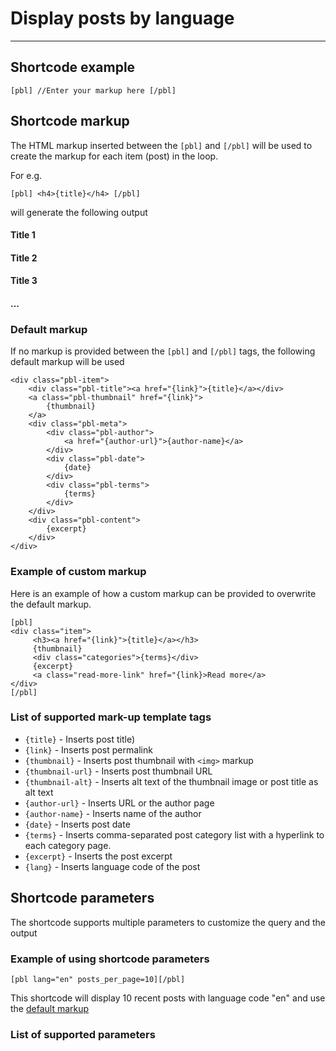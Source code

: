 # Display posts by language

---

## Shortcode example 

```
[pbl] //Enter your markup here [/pbl]
```

## Shortcode markup

The HTML markup inserted between the `[pbl]` and `[/pbl]` will be used to create the markup for each item (post) in the loop.

For e.g.

`[pbl] <h4>{title}</h4> [/pbl]`

will generate the following output

#### Title 1

#### Title 2

#### Title 3

#### …

### Default markup

If no markup is provided between the `[pbl]` and `[/pbl]` tags, the following default markup will be used

```
<div class="pbl-item">
    <div class="pbl-title"><a href="{link}">{title}</a></div>
    <a class="pbl-thumbnail" href="{link}">
        {thumbnail}
    </a>
    <div class="pbl-meta">
        <div class="pbl-author">
            <a href="{author-url}">{author-name}</a>
        </div>
        <div class="pbl-date">
            {date}
        </div>
        <div class="pbl-terms">
            {terms}
        </div>
    </div>
    <div class="pbl-content">
        {excerpt}
    </div>
</div>
```

### Example of custom markup

Here is an example of how a custom markup can be provided to overwrite the default markup.

```
[pbl]
<div class="item">
     <h3><a href="{link}">{title}</a></h3>
     {thumbnail}
     <div class="categories">{terms}</div>
     {excerpt}
     <a class="read-more-link" href="{link}>Read more</a>
</div>
[/pbl]
```

### **List of supported mark-up template tags**

- `{title}` \- Inserts post title)
- `{link}` \- Inserts post permalink
- `{thumbnail}` \- Inserts post thumbnail with `<img>` markup
- `{thumbnail-url}` \- Inserts post thumbnail URL
- `{thumbnail-alt}` \- Inserts alt text of the thumbnail image or post title as alt text
- `{author-url}` \- Inserts URL or the author page
- `{author-name}` \- Inserts name of the author
- `{date}` \- Inserts post date
- `{terms}` \- Inserts comma-separated post category list with a hyperlink to each category page.
- `{excerpt}` \- Inserts the post excerpt
- `{lang}` \- Inserts language code of the post 

## Shortcode parameters

The shortcode supports multiple parameters to customize the query and the output

### Example of using shortcode parameters

```
[pbl lang="en" posts_per_page=10][/pbl]
```

This shortcode will display 10 recent posts with language code "en" and use the [default markup](<https://github.com/samirank/get-posts-by-language/blob/main/README.md#default-markup>)

### List of supported parameters




